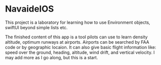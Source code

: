 # NavaideIOS
This project is a laboratory for learning how to use Environment objects, swiftUI beyond simple lists etc. 

The finished content of this app is a tool pilots can use to learn density altitude, optimum runways at airports. Airports can be searched by FAA code or by geographic locaion. It can also give basic flight information like: speed over the ground, heading, altitude, wind drift, and vertical velocity. I may add more as I go along, but this is a start.
